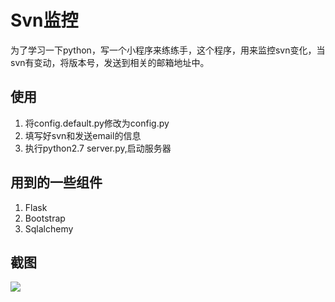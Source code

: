 # Svn监控

为了学习一下python，写一个小程序来练练手，这个程序，用来监控svn变化，当svn有变动，将版本号，发送到相关的邮箱地址中。

## 使用

1. 将config.default.py修改为config.py
2. 填写好svn和发送email的信息
3. 执行python2.7 server.py,启动服务器

## 用到的一些组件

1. Flask
2. Bootstrap
3. Sqlalchemy


## 截图
![](http://i1.piimg.com/567571/69d2eb324089f9b5.png)
